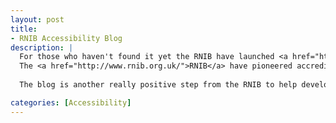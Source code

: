 ```yaml
--- 
layout: post
title: 
- RNIB Accessibility Blog
description: |
  For those who haven't found it yet the RNIB have launched <a href="http://www.rnib.org.uk/wacblog/">a new Web Accessibility Blog</a>.
  The <a href="http://www.rnib.org.uk/">RNIB</a> have pioneered accreditation for websites that are accessible to partially sighted and blind users. Their <a href="http://www.rnib.org.uk/xpedio/groups/public/documents/code/public_rnib008789.hcsp">Web Access centre</a> it is well worth a visit. There are plenty of resources avaialble to help developers improve and test their sites and even achieve <a href="http://www.rnib.org.uk/xpedio/groups/public/documents/publicwebsite/public_seeitrightaudit.hcsp">See It Right accreditation</a>.
  
  The blog is another really positive step from the RNIB to help developers and clients to understand the merits and application of Accessibility. 

categories: [Accessibility]
---
```


